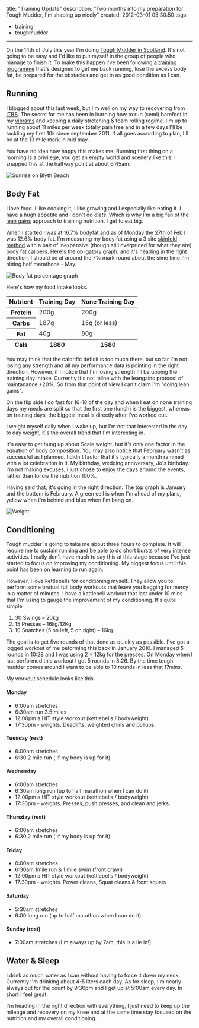 title: "Training Update"
description: "Two months into my preparation for Tough Mudder, I'm shaping up nicely"
created: 2012-03-01 05:30:50
tags:
  - training
  - toughmudder
---


On the 14th of July this year I'm doing [Tough Mudder in Scotland][0]. It's not going to be easy and I'd like to put myself in the group of people who manage to finish it. To make this happen I've been following [a training programme][1] that's designed to get me back running, lose the excess body fat, be prepared for the obstacles and get in as good condition as I can.

## Running

I blogged about this last week, but I'm well on my way to recovering from [ITBS][3]. The secret for me has been in learning how to run (semi) barefoot in my [vibrams][4] and keeping a daily stretching & foam rolling regime. 
I'm up to running about 11 miles per week totally pain free and in a few days I'll be tackling my first 10k since september 2011. If all goes according to plan, I'll be at the 13 mile mark in mid may.


You have no idea how happy this makes me. Running first thing on a morning is a privilege, you get an empty world and scenery like this. I snapped this at the halfway point at about 6:45am.

![Sunrise on Blyth Beach](/static/blog/2012/03/01/sunrise.jpg)

## Body Fat

I love food. I like cooking it, I like growing and I especially like eating it. I have a hugh appetite and I don't do *diets*. Which is why I'm a big fan of the [lean gains][5] approach to training nutrition. I get to eat big. 

When I started I was at 16.7% bodyfat and as of Monday the 27th of Feb I was 12.6% body fat. I'm measuring my body fat using a 3 site [skinfold method][6] with a pair of inexpensive (though still overpriced for what they are) body fat calipers. Here's the obligatory graph, and it's heading in the right direction.  I should be at around the 7% mark round about the sime time I'm hitting half marathons - May.

![Body fat percentage graph](/static/blog/2012/03/01/bodyfat.png)

Here's how my food intake looks.

<table>
  <thead>
    <tr>
      <th>Nutrient</th>
      <th>Training Day</th>
      <th>None Training Day</th>
    </tr>
  </thead>
  <tbody>
    <tr>
        <th>Protein</th>
        <td>200g</td>
        <td>200g</td>
    </tr>
      <tr>
        <th>Carbs</th>
        <td>187g</td>
        <td>15g (or less)</td>
    </tr>
      <tr>
        <th>Fat</th>
        <td>40g</td>
        <td>80g</td>
    </tr>
  </tbody>
  <tfoot>
      <th>Cals</th>
      <th>1880</th>
      <th>1580</th>
  </tfoot>
</table>

You may think that the calorific deficit is too much there, but so far I'm not losing any strength and all my performance data is pointing in the right direction. However, if I notice that I'm losing strength I'll be upping the training day intake. Currently it's not inline with the leangains protocol of maintanance +20%. So from that point of view I can't claim I'm "doing lean gains".

On the flip side I do fast for 16-18 of the day and when I eat on none training days my meals are split so that the first one (lunch) is the biggest, whereas on training days, the biggest meal is directly after I've worked out.

I weight myself daily when I wake up, but I'm not that interested in the day to day weight, it's the overall trend that I'm interesting in.

It's easy to get hung up about Scale weight, but it's only one factor in the equation of body composition. You may also notice that February wasn't as successful as I planned. I didn't factor that it's typically a month rammed with a lot celebration in it. My birthday, wedding anniversary,  Jo's birthday. I'm not making excuses, I just chose to enjoy the days around the events, rather than follow the nutrition 100%.

Having said that, it's going in the right direction. The top graph is January and the bottom is February. A green cell is when I'm ahead of my plans, yellow when I'm behind and blue when I'm bang on. 

![Weight](/static/blog/2012/03/01/weight.png)


## Conditioning

Tough mudder is going to take me about three hours to complete. It will require me to sustain running and be able to do short bursts of very intense activities. I really don't have much to say this at this stage because I've just started to focus on improving my conditioning. My biggest focus until this point has been on learning to run again.

However, I love kettlebells for conditioning myself. They allow you to perform some brutual full body workouts that leave you begging for mercy in a matter of minutes.  I have a kattlebell workout that last under 10 mins that I'm using to gauge the improvement of my conditioning.  It's quite simple

1. 30 Swings &ndash; 20kg
2. 15 Presses &ndash; 16kg/12Kg
3. 10 Snatches (5 on left, 5 on right) &ndash; 16kg.

The goal is to get five rounds of that done as quickly as possible. I've got a logged workout of me peforming this back in January 2010. I managed 5 rounds in 10:28 and I was using 2 &times; 12kg for the presses.  On Monday when I last performed this workout I got 5 rounds in 8:26.  By the time tough mudder comes around I want to be able to 10 rounds in less that 17mins.

My workout schedule looks like this


#### Monday
* 6:00am stretches
* 6:30am run 3.5 miles 
* 12:00pm a HIT style workout (kettlebells / bodyweight)
* 17:30pm - weights. Deadlifts, weighted chins and pullups.

#### Tuesday (rest)
* 6:00am stretches
* 6:30 2 mile run ( if my body is up for it)

#### Wednesday
* 6:00am stretches
* 6:30am long run (up to half marathon when I can do it)
* 12:00pm a HIT style workout (kettlebells / bodyweight)
* 17:30pm - weights. Presses, push presses, and clean and jerks.

#### Thursday (rest)
* 6:00am stretches
* 6:30 2 mile run ( if my body is up for it)

#### Friday
* 6:00am stretches
* 6:30am 1mile run & 1 mile swim (front crawl)
* 12:00pm a HIT style workout (kettlebells / bodyweight)
* 17:30pm - weights. Power cleans, Squat cleans & front squats

#### Saturday
* 5:30am stretches
* 6:00 long run (up to half marathon when I can do it)


#### Sunday (rest)
* 7:00am stretches (I'm always up by 7am, this is a lie in!)

## Water & Sleep

I drink as much water as I can without having to force it down my neck. Currently I'm drinking about 4-5 liters each day.  As for sleep, I'm nearly always out for the count by 9:30pm and I get up at 5:00am every day.  In short I feel great.

I'm heading in the right direction with everything, I just need to keep up the mileage and recovery on my knee and at the same time stay focused on the nutrition and my overall conditioning.

[0]: http://toughmudder.co.uk/events/scotland/
[1]: 1/blog/tough-mudder-training/
[2]: /blog/dealing-with-illiotibial-band-syndrome/
[3]: http://en.wikipedia.org/wiki/Iliotibial_band_syndrome
[4]: http://www.vibramfivefingers.it/product_details.aspx?model=KOMODOSPORT
[5]: http://leangains.com/
[6]: https://en.wikipedia.org/wiki/Body_fat_percentage#Skinfold_methods